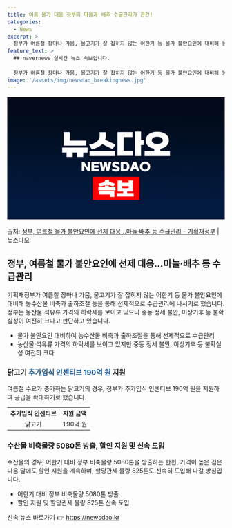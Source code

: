 ```yaml
---
title: 여름 물가 대응 정부의 마늘과 배추 수급관리가 관건!
categories:
  - News
excerpt: >
  정부가 여름철 장마나 가뭄, 물고기가 잘 잡히지 않는 어한기 등 물가 불안요인에 대비해 농수산물 비축과 출하…
feature_text: >
  ## navernews 실시간 뉴스 속보입니다.

  정부가 여름철 장마나 가뭄, 물고기가 잘 잡히지 않는 어한기 등 물가 불안요인에 대비해 농수산물 비축과 출하…
image: '/assets/img/newsdao_breakingnews.jpg'
---
```


![뉴스다오 속보](/assets/img/newsdao_breakingnews.jpg)

<p>출처: <a href="https://newsdao.kr/3892" rel="dofollow">정부, 여름철 물가 불안요인에 선제 대응…마늘·배추 등 수급관리 - 기획재정부</a> | 뉴스다오</p>

<h2 data-ke-size="size26">정부, 여름철 물가 불안요인에 선제 대응…마늘·배추 등 수급관리</h2>
<p data-ke-size="size16">기획재정부가 여름철 장마나 가뭄, 물고기가 잘 잡히지 않는 어한기 등 물가 불안요인에 대비해 농수산물 비축과 출하조절 등을 통해 선제적으로 수급관리에 나서기로 했습니다. 정부는 농산물·석유류 가격의 하락세를 보이고 있으나 중동 정세 불안, 이상기후 등 불확실성이 여전히 크다고 판단하고 있습니다.</p>

<ul>
  <li>물가 불안요인 대비하여 농수산물 비축과 출하조절을 통해 선제적으로 수급관리</li>
  <li>농산물·석유류 가격의 하락세를 보이고 있지만 중동 정세 불안, 이상기후 등 불확실성 여전히 크다</li>
</ul>

<h3 data-ke-size="size22">닭고기 <b><span style="color: #1a5490;">추가입식 인센티브 190억 원</span></b> 지원</h3>
<p data-ke-size="size16">여름철 수요가 증가하는 닭고기의 경우, 정부가 추가입식 인센티브 190억 원을 지원하여 공급을 확대하기로 했습니다.</p>

<table>
  <tbody>
    <tr>
      <td style="text-align: center; height: 17px;"><b>추가입식 인센티브</b></td>
      <td style="text-align: center; height: 17px;"><b>지원 금액</b></td>
    </tr>
    <tr>
      <td style="text-align: center; height: 17px;">닭고기</td>
      <td style="text-align: center; height: 17px;">190억 원</td>
    </tr>
  </tbody>
</table>

<h3 data-ke-size="size22">수산물 비축물량 5080톤 방출, 할인 지원 및 신속 도입</h3>
<p data-ke-size="size16">수산물의 경우, 어한기 대비 정부 비축물량 5080톤을 방출하는 한편, 가격이 높은 김은 다음 달에도 할인 지원을 계속하며, 할당관세 물량 825톤도 신속히 도입해 나갈 방침입니다.</p>

<ul>
  <li>어한기 대비 정부 비축물량 5080톤 방출</li>
  <li>할인 지원 및 할당관세 물량 825톤 신속 도입</li>
</ul> 

신속 뉴스 바로가기 👉 <a href="https://newsdao.kr" rel="dofollow">https://newsdao.kr</a>


